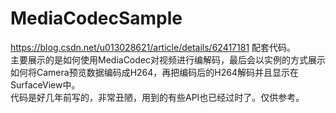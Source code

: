 # MediaCodecSample
https://blog.csdn.net/u013028621/article/details/62417181 配套代码。   
主要展示的是如何使用MediaCodec对视频进行编解码，最后会以实例的方式展示如何将Camera预览数据编码成H264，再把编码后的H264解码并且显示在SurfaceView中。   
代码是好几年前写的，非常丑陋，用到的有些API也已经过时了。仅供参考。  
